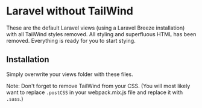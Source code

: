 # Laravel without TailWind

These are the default Laravel views (using a Laravel Breeze installation) with all TailWind styles removed. All styling and superfluous HTML has been removed. Everything is ready for you to start stying.

## Installation

Simply overwrite your views folder with these files.

Note: Don't forget to remove TailWind from your CSS. (You will most likely want to replace `.postCSS` in your webpack.mix.js file and replace it with `.sass`.)
